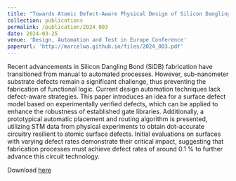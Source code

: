 ```yaml
---
title: "Towards Atomic Defect-Aware Physical Design of Silicon Dangling Bond Logic on the H-Si(100)-2×1 Surface"
collection: publications
permalink: /publication/2024_003
date: 2024-03-25
venue: 'Design, Automation and Test in Europe Conference'
paperurl: 'http://marcelwa.github.io/files/2024_003.pdf'
---
```


Recent advancements in Silicon Dangling Bond (SiDB) fabrication have transitioned from manual to automated processes. However, sub-nanometer substrate defects remain a significant challenge, thus preventing the fabrication of functional logic. Current design automation techniques lack defect-aware strategies. This paper introduces an idea for a surface defect model based on experimentally verified defects, which can be applied to enhance the robustness of established gate libraries. Additionally, a prototypical automatic placement and routing algorithm is presented, utilizing STM data from physical experiments to obtain dot-accurate circuitry resilient to atomic surface defects. Initial evaluations on surfaces with varying defect rates demonstrate their critical impact, suggesting that fabrication processes must achieve defect rates of around 0.1 % to further advance this circuit technology.

Download [here](http://marcelwa.github.io/files/2024_003.pdf)
